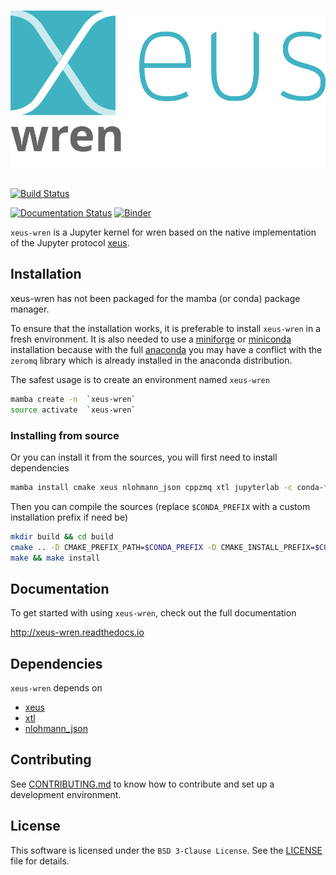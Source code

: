 # ![xeus-wren](docs/source/xeus-logo.svg)




[![Build Status](https://github.com/DerThorsten/xeus-wren/actions/workflows/main.yml/badge.svg)](https://github.com/DerThorsten/xeus-wren/actions/workflows/main.yml)

[![Documentation Status](http://readthedocs.org/projects/xeus-python/badge/?version=latest)](https://xeus-wrenreadthedocs.io/en/latest/?badge=latest)
[![Binder](https://mybinder.org/badge_logo.svg)](https://mybinder.org/v2/gh/DerThorsten/xeus-wren/main?urlpath=/lab/tree/notebooks/xeus-wren.ipynb)

`xeus-wren` is a Jupyter kernel for wren based on the native implementation of the
Jupyter protocol [xeus](https://github.com/jupyter-xeus/xeus).

## Installation

xeus-wren has not been packaged for the mamba (or conda) package manager.

To ensure that the installation works, it is preferable to install `xeus-wren` in a
fresh environment. It is also needed to use a
[miniforge](https://github.com/conda-forge/miniforge#mambaforge) or
[miniconda](https://conda.io/miniconda.html) installation because with the full
[anaconda](https://www.anaconda.com/) you may have a conflict with the `zeromq` library
which is already installed in the anaconda distribution.

The safest usage is to create an environment named `xeus-wren`

```bash
mamba create -n  `xeus-wren`
source activate  `xeus-wren`
```

<!-- ### Installing from conda-forge

Then you can install in this environment `xeus-wren` and its dependencies

```bash
mamba install`xeus-wren` notebook -c conda-forge
``` -->

### Installing from source

Or you can install it from the sources, you will first need to install dependencies

```bash
mamba install cmake xeus nlohmann_json cppzmq xtl jupyterlab -c conda-forge
```

Then you can compile the sources (replace `$CONDA_PREFIX` with a custom installation
prefix if need be)

```bash
mkdir build && cd build
cmake .. -D CMAKE_PREFIX_PATH=$CONDA_PREFIX -D CMAKE_INSTALL_PREFIX=$CONDA_PREFIX -D CMAKE_INSTALL_LIBDIR=lib
make && make install
```

<!-- ## Trying it online

To try out xeus-wren interactively in your web browser, just click on the binder link:
(Once Conda Package is Ready)

[![Binder](binder-logo.svg)](https://mybinder.org/v2/gh/DerThorsten/xeus-wren/main?urlpath=/lab/tree/notebooks/xeus-wren.ipynb) -->



## Documentation

To get started with using `xeus-wren`, check out the full documentation

http://xeus-wren.readthedocs.io


## Dependencies

`xeus-wren` depends on

- [xeus](https://github.com/jupyter-xeus/xeus)
- [xtl](https://github.com/xtensor-stack/xtl)
- [nlohmann_json](https://github.com/nlohmann/json)



## Contributing

See [CONTRIBUTING.md](./CONTRIBUTING.md) to know how to contribute and set up a
development environment.

## License

This software is licensed under the `BSD 3-Clause License`. See the [LICENSE](LICENSE)
file for details.
